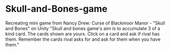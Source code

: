 # Skull-and-Bones-game
Recreating mini game from Nancy Drew: Curse of Blackmoor Manor - "Skull and Bones" on Unity
"Skull and bones game's aim is to accumulate 3 of a kind card. The cards shown are yours. Click on a card and ask if rival has them. Remember the cards rival asks for and ask for them when you have them."
